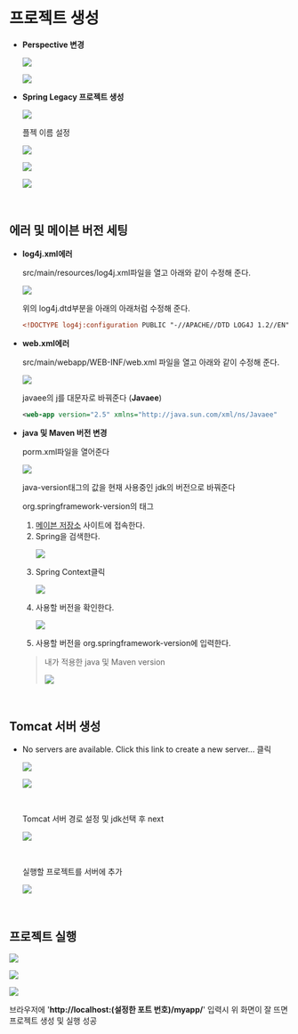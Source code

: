 프로젝트 생성
===
- **Perspective 변경**
  <p><img src="../img/22_03_07/OpenPerspective.jpg"></p>
  <p><img src="../img/22_03_07/Perspective_Spring.jpg"></p>

- **Spring Legacy 프로젝트 생성**
  <p><img src="../img/22_03_07/NewFileSpringLegacy.jpg"></p>
  플젝 이름 설정
  <p><img src="../img/22_03_07/ProjectName.jpg"></p>
  <p><img src="../img/22_03_07/MVCDownload.jpg"></p>
  <p><img src="../img/22_03_07/TopLevelPackage.jpg"></p>

<br>

에러 및 메이븐 버전 세팅
---
- **log4j.xml에러**
  
  src/main/resources/log4j.xml파일을 열고 아래와 같이 수정해 준다.
  <p><img src="../img/22_03_07/log4jError.jpg"></p>
  위의 log4j.dtd부분을 아래의 아래처럼 수정해 준다.
  
  ```xml
  <!DOCTYPE log4j:configuration PUBLIC "-//APACHE//DTD LOG4J 1.2//EN" "log4j.dtd">
  ```

- **web.xml에러**

  src/main/webapp/WEB-INF/web.xml 파일을 열고 아래와 같이 수정해 준다.
  <p><img src="../img/22_03_07/webError.jpg"></p>

  javaee의 j를 대문자로 바꿔준다 (**Javaee**)
  ```xml
  <web-app version="2.5" xmlns="http://java.sun.com/xml/ns/Javaee"
  ```

- **java 및 Maven 버전 변경**

  porm.xml파일을 열어준다
  <p><img src="../img/22_03_07/Java_MVN_version.jpg"></p>
  java-version태그의 값을 현재 사용중인 jdk의 버전으로 바꿔준다
  
  <br>
  
  org.springframework-version의 태그
  1. [메이븐 저장소](https://mvnrepository.com/) 사이트에 접속한다.
  2. Spring을 검색한다.<p><img src="../img/22_03_07/SearchSpring.jpg"></p>
  3. Spring Context클릭 <p><img src="../img/22_03_07/SpringContext.jpg"></p>
  4. 사용할 버전을 확인한다. <p><img src="../img/22_03_07/SpringContextVersion.jpg"></p>
  5. 사용할 버전을 org.springframework-version에 입력한다.
  >내가 적용한 java 및 Maven version<p><img src="../img/22_03_07/my_Spring_MVN_Version.jpg"></p>

<br>

Tomcat 서버 생성
---
- No servers are available. Click this link to create a new server... 클릭<p><img src="../img/22_03_07/NewServer.jpg"></p>
  <p><img src="../img/22_03_07/Tomcat9.jpg"></p>
  <br>

  Tomcat 서버 경로 설정 및 jdk선택 후 next<p><img src="../img/22_03_07/TomcatDirectoryPath.jpg"></p>
  <br>

  실행할 프로젝트를 서버에 추가<p><img src="../img/22_03_07/serverAddandRemove.jpg"></p>

<br>

프로젝트 실행
---
<p><img src="../img/22_03_07/RunServer.jpg"></p>
<p><img src="../img/22_03_07/ServerStart.jpg"></p>
<p><img src="../img/22_03_07/Page.jpg"></p>

브라우저에 '**http://localhost:(설정한 포트 번호)/myapp/**' 입력시 위 화면이 잘 뜨면 프로젝트 생성 및 실행 성공